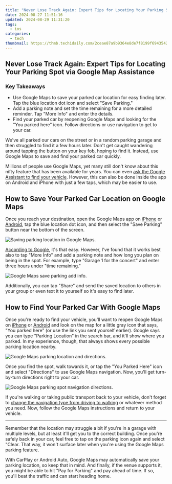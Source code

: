 ```yaml
---
title: "Never Lose Track Again: Expert Tips for Locating Your Parking Spot via Google Map Assistance"
date: 2024-08-27 11:51:16
updated: 2024-08-29 11:31:20
tags:
  - ios
categories:
  - tech
thumbnail: https://thmb.techidaily.com/2ceae87a9b9364e8de7f8199f6943542799e9e444d1e94cece6744b91d0b78e1.jpg
---
```


## Never Lose Track Again: Expert Tips for Locating Your Parking Spot via Google Map Assistance

### Key Takeaways

* Use Google Maps to save your parked car location for easy finding later. Tap the blue location dot icon and select "Save Parking."
* Add a parking note and set the time remaining for a more detailed reminder. Tap "More Info" and enter the details.
* Find your parked car by reopening Google Maps and looking for the "You parked here" icon. Follow directions or use navigation to get to your car.

 We've all parked our cars on the street or in a random parking garage and then struggled to find it a few hours later. Don't get caught wandering around tapping the button on your key fob, hoping to find it. Instead, use Google Maps to save and find your parked car quickly.

 Millions of people use Google Maps, yet many still don't know about this nifty feature that has been available for years. You can even [ask the Google Assistant to find your vehicle](https://win-solutions.techidaily.com/step-by-step-guide-to-get-your-astro-headset-recognized-by-command-center/). However, this can also be done inside the app on Android and iPhone with just a few taps, which may be easier to use.

##  How to Save Your Parked Car Location on Google Maps

 Once you reach your destination, open the Google Maps app on [iPhone](https://apps.apple.com/us/app/google-maps/id585027354) or [Android](https://www.anrdoezrs.net/links/3607085/type/dlg/sid/UUhtgUeUpU2001307/https://play.google.com/store/apps/details?id=com.google.android.apps.maps&hl=en%5FUS&gl=US), tap the blue location dot icon, and then select the "Save Parking" button near the bottom of the screen.

![Saving parking location in Google Maps.](https://static1.howtogeekimages.com/wordpress/wp-content/uploads/2023/12/google-maps-save-parking.jpeg) 

[According to Google](https://support.google.com/maps/answer/7257797?hl=en&co=GENIE.Platform%3DAndroid), it's that easy. However, I've found that it works best also to tap "More Info" and add a parking note and how long you plan on being in the spot. For example, type "Garage 1 for the concert" and enter three hours under "time remaining."

![Google Maps save parking add info.](https://static1.howtogeekimages.com/wordpress/wp-content/uploads/2023/12/google-maps-parking-info.jpg) 

 Additionally, you can tap "Share" and send the saved location to others in your group or even text it to yourself so it's easy to find later.

##  How to Find Your Parked Car With Google Maps

 Once you're ready to find your vehicle, you'll want to reopen Google Maps on [iPhone](https://apps.apple.com/us/app/google-maps/id585027354) or [Android](https://www.anrdoezrs.net/links/3607085/type/dlg/sid/UUhtgUeUpU2001307/https://play.google.com/store/apps/details?id=com.google.android.apps.maps&hl=en%5FUS&gl=US) and look on the map for a little gray icon that says, "You parked here" (or use the link you sent yourself earlier). Google says you can type "Parking Location" in the search bar, and it'll show where you parked. In my experience, though, that always shows every possible parking location nearby.

![Google Maps parking location and directions.](https://static1.howtogeekimages.com/wordpress/wp-content/uploads/2023/12/google-maps-parking-directions.jpeg) 

 Once you find the spot, walk towards it, or tap the "You Parked Here" icon and select "Directions" to use Google Maps navigation. Now, you'll get turn-by-turn directions right to your car.

![Google Maps parking spot navigation directions.](https://static1.howtogeekimages.com/wordpress/wp-content/uploads/2023/12/google-maps-parking-directions.jpg) 

 If you're walking or taking public transport back to your vehicle, don't forget to [change the navigation type from driving to walking](https://technical-tips.techidaily.com/simultaneous-streaming-can-you-and-your-friend-tune-into-spotify-together/) or whatever method you need. Now, follow the Google Maps instructions and return to your vehicle.

---

 Remember that the location may struggle a bit if you're in a garage with multiple levels, but at least it'll get you to the correct building. Once you're safely back in your car, feel free to tap on the parking icon again and select "Clear. That way, it won't surface later when you're using the Google Maps parking feature.

 With CarPlay or Android Auto, Google Maps may automatically save your parking location, so keep that in mind. And finally, if the venue supports it, you might be able to hit "Pay for Parking" and pay ahead of time. If so, you'll beat the traffic and can start heading home.

<ins class="adsbygoogle"
     style="display:block"
     data-ad-format="autorelaxed"
     data-ad-client="ca-pub-7571918770474297"
     data-ad-slot="1223367746"></ins>



<ins class="adsbygoogle"
     style="display:block"
     data-ad-client="ca-pub-7571918770474297"
     data-ad-slot="8358498916"
     data-ad-format="auto"
     data-full-width-responsive="true"></ins>
